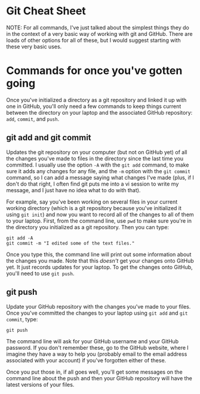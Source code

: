 Git Cheat Sheet
===============

NOTE: For all commands, I've just talked about the simplest things they do in the context of a very basic way of working with git and GitHub. There are loads of other options for all of these, but I would suggest starting with these very basic uses.

# Commands for once you've gotten going
Once you've initialized a directory as a git repository and linked it up with one in GitHub, you'll only need a few commands to keep things current between the directory on your laptop and the associated GitHub repository: `add`, `commit`, and `push`.

## git add and git commit

Updates the git repository on your computer (but not on GitHub yet) of all the changes you've made to files in the directory since the last time you committed. I usually use the option `-A` with the `git add` command, to make sure it adds any changes for any file, and the `-m` option with the `git commit` command, so I can add a message saying what changes I've made (plus, if I don't do that right, I often find git puts me into a vi session to write my message, and I just have no idea what to do with that). 

For example, say you've been working on several files in your current working directory (which is a git repository because you've initialized it using `git init`) and now you want to record all of the changes to all of them to your laptop. First, from the command line, use `pwd` to make sure you're in the directory you initialized as a git repository. Then you can type:

```
git add -A
git commit -m "I edited some of the text files."
```

Once you type this, the command line will print out some information about the changes you made. Note that this *doesn't* get your changes onto GitHub yet. It just records updates for your laptop. To get the changes onto GitHub, you'll need to use `git push`.

## git push

Update your GitHub repository with the changes you've made to your files. Once you've committed the changes to your laptop using `git add` and `git commit`, type: 

```
git push
```

The command line will ask for your GitHub username and your GitHub password. If you don't remember these, go to the GitHub website, where I imagine they have a way to help you (probably email to the email address associated with your account) if you've forgotten either of these.

Once you put those in, if all goes well, you'll get some messages on the command line about the push and then your GitHub repository will have the latest versions of your files.